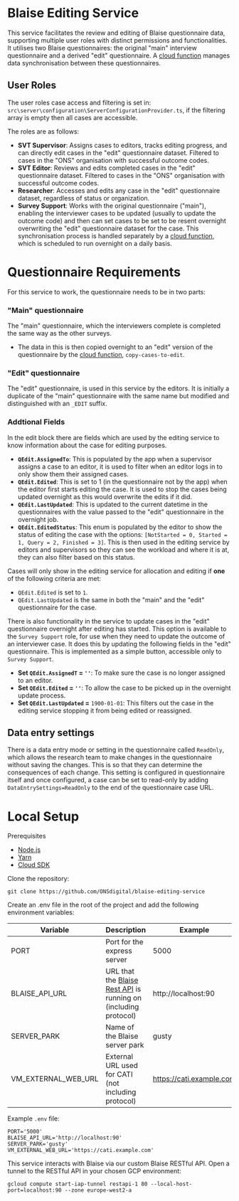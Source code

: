 # Blaise Editing Service

This service facilitates the review and editing of Blaise questionnaire data, supporting multiple user roles with distinct permissions and functionalities. It utilises two Blaise questionnaires: the original "main" interview questionnaire and a derived "edit" questionnaire. A [cloud function](https://github.com/ONSdigital/blaise-editing-cloud-functions) manages data synchronisation between these questionnaires.

## User Roles

The user roles case access and filtering is set in: `src\server\configuration\ServerConfigurationProvider.ts`, if the filtering array is empty then all cases are accessible.

The roles are as follows:
* **SVT Supervisor**: Assigns cases to editors, tracks editing progress, and can directly edit cases in the "edit" questionnaire dataset. Filtered to cases in the "ONS" organisation with successful outcome codes.
* **SVT Editor**: Reviews and edits completed cases in the "edit" questionnaire dataset. Filtered to cases in the "ONS" organisation with successful outcome codes.
* **Researcher**: Accesses and edits any case in the "edit" questionnaire dataset, regardless of status or organization.
* **Survey Support**: Works with the original questionnaire ("main"), enabling the interviewer cases to be updated (usually to update the outcome code) and then can set cases to be set to be resent overnight overwriting the "edit" questionnaire dataset for the case. This synchronisation process is handled separately by a [cloud function](https://github.com/ONSdigital/blaise-editing-cloud-functions), which is scheduled to run overnight on a daily basis.

# Questionnaire Requirements

For this service to work, the questionnaire needs to be in two parts:

### "Main" questionnaire

The "main" questionnaire, which the interviewers complete is completed the same way as the other surveys.
* The data in this is then copied overnight to an "edit" version of the questionnaire by the [cloud function](https://github.com/ONSdigital/blaise-editing-cloud-functions), `copy-cases-to-edit`.

### "Edit" questionnaire

The "edit" questionnaire, is used in this service by the editors. It is initially a duplicate of the "main" questionnaire with the same name but modified and distinguished with an `_EDIT` suffix.  

### Addtional Fields

In the edit block there are fields which are used by the editing service to know information about the case for editing purposes.

* **``QEdit.AssignedTo``**: This is populated by the app when a supervisor assigns a case to an editor, it is used to filter when an editor logs in to only show them their assigned cases.
* **``QEdit.Edited``**: This is set to 1 (in the questionnaire not by the app) when the editor first starts editing the case.  It is used to stop the cases being updated overnight as this would overwrite the edits if it did.
* **``QEdit.LastUpdated``**: This is updated to the current datetime in the questionnaires with the value passed to the "edit" questionnaire in the overnight job.
* **``QEdit.EditedStatus``**: This enum is populated by the editor to show the status of editing the case with the options: ``[NotStarted = 0, Started = 1, Query = 2, Finished = 3]``.  This is then used in the editing service by editors and supervisors so they can see the workload and where it is at, they can also filter based on this status.

Cases will only show in the editing service for allocation and editing if **one** of the following criteria are met:

* `QEdit.Edited` is set to `1`.
* `QEdit.LastUpdated` is the same in both the "main" and the "edit" questionnaire for the case.

There is also functionality in the service to update cases in the "edit" questionnaire overnight after editing has started. This option is available to the `Survey Support` role, for use when they need to update the outcome of an interviewer case.  It does this by updating the following fields in the "edit" questionnaire. This is implemented as a simple button, accessible only to `Survey Support`.

* **Set ``QEdit.AssignedT`` = ``''``**: To make sure the case is no longer assigned to an editor.
* **Set ``QEdit.Edited`` = ``''``**: To allow the case to be picked up in the overnight update process.
* **Set ``QEdit.LastUpdated`` =** ``1900-01-01``: This filters out the case in the editing service stopping it from being edited or reassigned.

## Data entry settings

There is a data entry mode or setting in the questionnaire called `ReadOnly`, which allows the research team to make changes in the questionnaire without saving the changes. This is so that they can determine the consequences of each change. This setting is configured in questionnaire itself and once configured, a case can be set to read-only by adding ``DataEntrySettings=ReadOnly`` to the end of the questionnaire case URL.

# Local Setup

Prerequisites
- [Node.js](https://nodejs.org/)
- [Yarn](https://yarnpkg.com/)
- [Cloud SDK](https://cloud.google.com/sdk/)

Clone the repository:

```shell script
git clone https://github.com/ONSdigital/blaise-editing-service
```

Create an .env file in the root of the project and add the following environment variables:

| Variable | Description | Example |
| --- | --- | --- |
| PORT | Port for the express server | 5000 |
| BLAISE_API_URL | URL that the [Blaise Rest API](https://github.com/ONSdigital/blaise-api-rest) is running on (including protocol) | http://localhost:90 |
| SERVER_PARK | Name of the Blaise server park | gusty |
| VM_EXTERNAL_WEB_URL | External URL used for CATI (not including protocol) | https://cati.example.com |

Example `.env` file:

```.env
PORT='5000'
BLAISE_API_URL='http://localhost:90'
SERVER_PARK='gusty'
VM_EXTERNAL_WEB_URL='https://cati.example.com'
```

This service interacts with Blaise via our custom Blaise RESTful API.
Open a tunnel to the RESTful API in your chosen GCP environment:
```shell
gcloud compute start-iap-tunnel restapi-1 80 --local-host-port=localhost:90 --zone europe-west2-a
```
